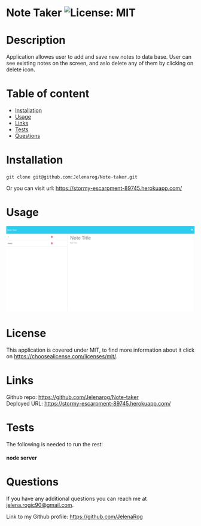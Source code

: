 # Note Taker    ![License: MIT](https://img.shields.io/badge/License-MIT-yellow.svg)  
# Description 

Application allowes user to add and save new notes to data base. User can see existing notes on the screen, and aslo delete any of them by clicking on delete icon.
# Table of content 
* [Installation](#installation)
* [Usage](#usage) 
* [Links](#links) 
* [Tests](#tests) 
* [Questions](#questions) 

# Installation 

``git clone git@github.com:Jelenarog/Note-taker.git``

Or you can visit url: https://stormy-escarpment-89745.herokuapp.com/
# Usage 

![User-Story](./public/assets/Images/Deployed%20application.png)
# License 

This application is covered under MIT, to find more information about it click on https://choosealicense.com/licenses/mit/. 
# Links
Github repo: https://github.com/Jelenarog/Note-taker <br>
Deployed URL: https://stormy-escarpment-89745.herokuapp.com/

# Tests 

The following is needed to run the rest:

#### node server
# Questions 

If you have any additional questions you can reach me at jelena.rogic90@gmail.com. 

Link to my Github profile: https://github.com/JelenaRog